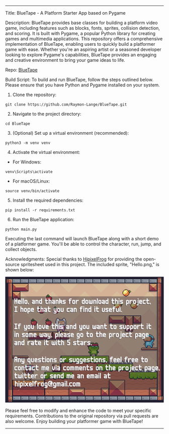 
---

Title: BlueTape - A Platform Starter App based on Pygame

Description:
BlueTape provides base classes for building a platform video game, including features such as blocks, fonts, sprites, collision detection, and scoring. It is built with Pygame, a popular Python library for creating games and multimedia applications. This repository offers a comprehensive implementation of BlueTape, enabling users to quickly build a platformer game with ease. Whether you're an aspiring artist or a seasoned developer looking to explore Pygame's capabilities, BlueTape provides an engaging and creative environment to bring your game ideas to life.

Repo: [BlueTape](https://github.com/Raymon-Lange/BlueTape)

Build Script:
To build and run BlueTape, follow the steps outlined below. Please ensure that you have Python and Pygame installed on your system.

1. Clone the repository:
```
git clone https://github.com/Raymon-Lange/BlueTape.git
```

2. Navigate to the project directory:
```
cd BlueTape
```

3. (Optional) Set up a virtual environment (recommended):
```
python3 -m venv venv
```

4. Activate the virtual environment:
- For Windows:
```
venv\Scripts\activate
```
- For macOS/Linux:
```
source venv/bin/activate
```

5. Install the required dependencies:
```
pip install -r requirements.txt
```

6. Run the BlueTape application:
```
python main.py
```

Executing the last command will launch BlueTape along with a short demo of a platformer game. You'll be able to control the character, run, jump, and collect objects.

Acknowledgments:
Special thanks to [HipixelFrog](https://pixelfrog-assets.itch.io/) for providing the open-source spritesheet used in this project. The included sprite, "Hello.png," is shown below:

![Hello Sprite](https://github.com/Raymon-Lange/BlueTape/blob/master/assets/Hello.png)

Please feel free to modify and enhance the code to meet your specific requirements. Contributions to the original repository via pull requests are also welcome. Enjoy building your platformer game with BlueTape!

---
